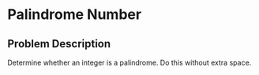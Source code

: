 # Palindrome Number

## Problem Description

Determine whether an integer is a palindrome. Do this without extra space.



